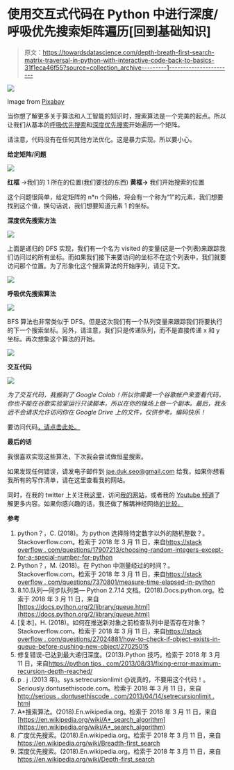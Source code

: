 # 使用交互式代码在 Python 中进行深度/呼吸优先搜索矩阵遍历[回到基础知识]

> 原文：<https://towardsdatascience.com/depth-breath-first-search-matrix-traversal-in-python-with-interactive-code-back-to-basics-31f1eca46f55?source=collection_archive---------1----------------------->

![](img/1e9f198f97d879283c3aec7218a7aa47.png)

Image from [Pixabay](https://pixabay.com/en/fibonacci-spiral-science-board-3210943/)

当你想了解更多关于算法和人工智能的知识时，搜索算法是一个完美的起点。所以让我们从基本的[呼吸优先搜索](https://en.wikipedia.org/wiki/Breadth-first_search)和[深度优先搜索](https://en.wikipedia.org/wiki/Depth-first_search)开始遍历一个矩阵。

请注意，代码没有在任何其他方法优化。这是暴力实现。所以要小心。

**给定矩阵/问题**

![](img/bd0ccbf3830c52282cefa11b02612632.png)

**红框** →我们的 1 所在的位置(我们要找的东西)
**黄框→** 我们开始搜索的位置

这个问题很简单，给定矩阵的 n*n 个网格，将会有一个称为“1”的元素，我们想要找到这个值，换句话说，我们想要知道元素 1 的坐标。

**深度优先搜索方法**

![](img/c36e016000ca82da1b5b03164e19b271.png)

上面是递归的 DFS 实现，我们有一个名为 visited 的变量(这是一个列表)来跟踪我们访问过的所有坐标。而如果我们接下来要访问的坐标不在这个列表中，我们就要访问那个位置。为了形象化这个搜索算法的开始序列，请见下文。

![](img/560ae32569c469ed17a80c055ca75c48.png)

**呼吸优先搜索算法**

![](img/da33ad20b94738ce226831a40e308c6f.png)

BFS 算法也非常类似于 DFS。但是这次我们有一个队列变量来跟踪我们将要执行的下一个搜索坐标。另外，请注意，我们只是传递队列，而不是直接传递 x 和 y 坐标。再次想象这个算法的开始。

![](img/f3b2224459f55e5cb2df2baa47d6efd8.png)

**交互代码**

![](img/e5a192149df81e799b855122a9045645.png)

*为了交互代码，我搬到了 Google Colab！所以你需要一个谷歌帐户来查看代码，你也不能在谷歌实验室运行只读脚本，所以在你的操场上做一个副本。最后，我永远不会请求允许访问你在 Google Drive 上的文件，仅供参考。编码快乐！*

要访问代码[，请点击此处。](https://colab.research.google.com/drive/1EhoK9zsBJUv_Id6lUeWjrHTXutsNg8bZ)

**最后的话**

我很喜欢实现这些算法，下次我会尝试做恒星搜索。

如果发现任何错误，请发电子邮件到 jae.duk.seo@gmail.com 给我，如果你想看我所有的写作清单，请在这里查看我的网站。

同时，在我的 twitter 上关注我[这里](https://twitter.com/JaeDukSeo)，访问[我的网站](https://jaedukseo.me/)，或者我的 [Youtube 频道](https://www.youtube.com/c/JaeDukSeo)了解更多内容。如果你感兴趣的话，我还做了解耦神经网络[的比较。](https://becominghuman.ai/only-numpy-implementing-and-comparing-combination-of-google-brains-decoupled-neural-interfaces-6712e758c1af)

**参考**

1.  python？，C. (2018)。为 python 选择除特定数字以外的随机整数？。Stackoverflow.com。检索于 2018 年 3 月 11 日，来自[https://stack overflow . com/questions/17907213/choosing-random-integers-except-for-a-special-number-for-python](https://stackoverflow.com/questions/17907213/choosing-random-integers-except-for-a-particular-number-for-python)
2.  Python？，M. (2018)。在 Python 中测量经过的时间？。Stackoverflow.com。检索于 2018 年 3 月 11 日，来自[https://stack overflow . com/questions/7370801/measure-time-elapsed-in-python](https://stackoverflow.com/questions/7370801/measure-time-elapsed-in-python)
3.  8.10.队列—同步队列类— Python 2.7.14 文档。(2018).Docs.python.org。检索于 2018 年 3 月 11 日，来自[https://docs.python.org/2/library/queue.html](https://docs.python.org/2/library/queue.html)
4.  [复本]，H. (2018)。如何在推送新对象之前检查队列中是否存在对象？Stackoverflow.com。检索于 2018 年 3 月 11 日，来自[https://stack overflow . com/questions/27024881/how-to-check-if-object-exists-in-queue-before-pushing-new-object/27025015](https://stackoverflow.com/questions/27024881/how-to-check-if-object-exists-in-queue-before-pushing-new-object/27025015)
5.  修复错误-已达到最大递归深度。(2013).Python 技巧。检索于 2018 年 3 月 11 日，来自[https://python tips . com/2013/08/31/fixing-error-maximum-recursion-depth-reached/](https://pythontips.com/2013/08/31/fixing-error-maximum-recursion-depth-reached/)
6.  p . j .(2013 年)。sys.setrecursionlimit @说真的，不要用这个代码！。Seriously.dontusethiscode.com。检索于 2018 年 3 月 11 日，来自[http://serious . dontusethiscode . com/2013/04/14/setrecursionlimit . html](http://seriously.dontusethiscode.com/2013/04/14/setrecursionlimit.html)
7.  A*搜索算法。(2018).En.wikipedia.org。检索于 2018 年 3 月 11 日，来自[https://en.wikipedia.org/wiki/A*_search_algorithm](https://en.wikipedia.org/wiki/A*_search_algorithm)
8.  广度优先搜索。(2018).En.wikipedia.org。检索于 2018 年 3 月 11 日，来自 https://en.wikipedia.org/wiki/Breadth-first_search
9.  深度优先搜索。(2018).En.wikipedia.org。检索于 2018 年 3 月 11 日，来自 https://en.wikipedia.org/wiki/Depth-first_search